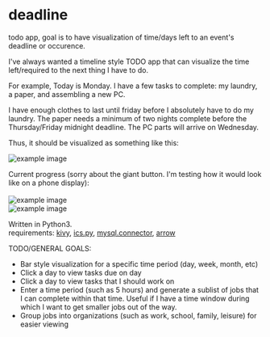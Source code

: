 # deadline
todo app, goal is to have visualization of time/days left to an event's deadline or occurence.

I've always wanted a timeline style TODO app that can visualize the time left/required to the next thing I have to do.

For example, Today is Monday. I have a few tasks to complete: my laundry, a paper, and assembling a new PC.

I have enough clothes to last until friday before I absolutely have to do my laundry. The paper needs a minimum of two nights complete before the Thursday/Friday midnight deadline. The PC parts will arrive on Wednesday.

Thus, it should be visualized as something like this:

![example image](http://i.imgur.com/tQFLs6u.png)

Current progress (sorry about the giant button. I'm testing how it would look like on a phone display):<br><br>
![example image](http://i.imgur.com/NJyBl4d.png)<br>
![example image](http://i.imgur.com/WTu2a4g.png)



Written in Python3.<br>
requirements: [kivy](https://kivy.org/#home), [ics.py](https://github.com/C4ptainCrunch/ics.py), [mysql.connector](http://dev.mysql.com/downloads/connector/python/), [arrow](http://crsmithdev.com/arrow/)

TODO/GENERAL GOALS:

* Bar style visualization for a specific time period (day, week, month, etc)
* Click a day to view tasks due on day
* Click a day to view tasks that I should work on 
* Enter a time period (such as 5 hours) and generate a sublist of jobs that I can complete within that time. Useful if I have a time window during which I want to get smaller jobs out of the way.
* Group jobs into organizations (such as work, school, family, leisure) for easier viewing
